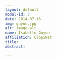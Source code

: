 ```yaml
---
layout: default
modal-id: 3
date: 2014-07-16
img: guyon.jpg
alt: image-alt
name: Isabelle Guyon
affiliation: ClopiNet
title:
abstract:

---
```

